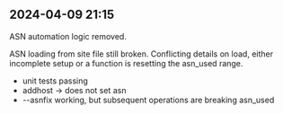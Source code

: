## 2024-04-09 21:15

ASN automation logic removed.

ASN loading from site file still broken. Conflicting details on load, either incomplete setup or a 
function is resetting the asn_used range.

- unit tests passing
- addhost -> does not set asn
- --asnfix working, but subsequent operations are breaking asn_used


